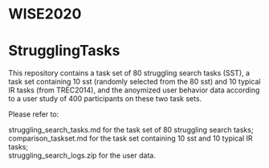 # WISE2020

# StrugglingTasks
This repository contains a task set of 80 struggling search tasks (SST), a task set containing 10 sst (randomly selected from the 80 sst) and 10 typical IR tasks (from TREC2014), and the anoymized user behavior data according to a user study of 400 participants on these two task sets.

Please refer to:

struggling_search_tasks.md for the task set of 80 struggling search tasks;  
comparison_taskset.md for the task set containing 10 sst and 10 typical IR tasks;  
struggling_search_logs.zip for the user data.
